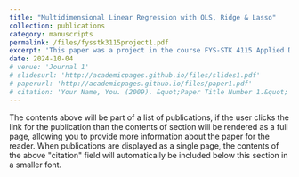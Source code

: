 ```yaml
---
title: "Multidimensional Linear Regression with OLS, Ridge & Lasso"
collection: publications
category: manuscripts
permalink: /files/fysstk3115project1.pdf
excerpt: 'This paper was a project in the course FYS-STK 4115 Applied Data Analysis and Machine Learning. I collaborated with two other students to make a scientific paper about how different Linear Regression techniques can fit multidimensional data using Python.'
date: 2024-10-04
# venue: 'Journal 1'
# slidesurl: 'http://academicpages.github.io/files/slides1.pdf'
# paperurl: 'http://academicpages.github.io/files/paper1.pdf'
# citation: 'Your Name, You. (2009). &quot;Paper Title Number 1.&quot; <i>Journal 1</i>. 1(1).'
---
```


The contents above will be part of a list of publications, if the user clicks the link for the publication than the contents of section will be rendered as a full page, allowing you to provide more information about the paper for the reader. When publications are displayed as a single page, the contents of the above "citation" field will automatically be included below this section in a smaller font.